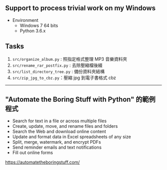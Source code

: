 
## Support to process trivial work on my Windows

* Environment
    * Windows 7 64 bits
    * Python 3.6.x

## Tasks

1. `src/organize_album.py` : 照指定格式整理 MP3 音樂資料夾
2. `src/rename_rar_postfix.py` : 去除壓縮檔後綴
3. `src/list_directory_tree.py` : 備份資料夾結構
4. `src/zip_jpg_to_cbz.py`：壓縮 jpg 到電子書格式 cbz

---

## "Automate the Boring Stuff with Python" 的範例程式

* Search for text in a file or across multiple files
* Create, update, move, and rename files and folders
* Search the Web and download online content
* Update and format data in Excel spreadsheets of any size
* Split, merge, watermark, and encrypt PDFs
* Send reminder emails and text notifications
* Fill out online forms

https://automatetheboringstuff.com/
